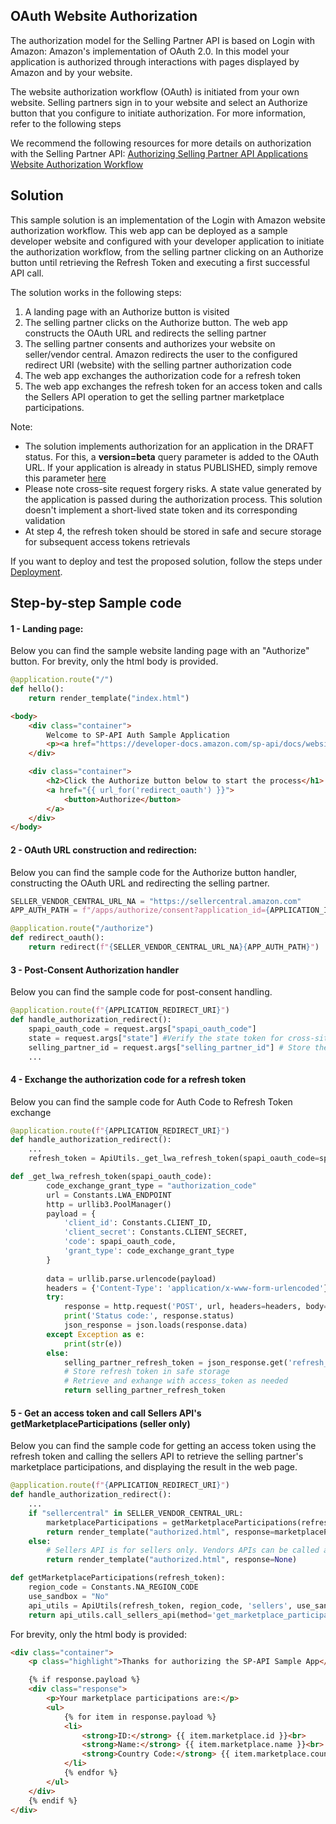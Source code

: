 ## OAuth Website Authorization

The authorization model for the Selling Partner API is based on Login with Amazon: Amazon's implementation of OAuth 2.0. In this model your application is authorized through interactions with pages displayed by Amazon and by your website.

The website authorization workflow (OAuth) is initiated from your own website. Selling partners sign in to your website and select an Authorize button that you configure to initiate authorization. For more information, refer to the following steps

We recommend the following resources for more details on authorization with the Selling Partner API:
[Authorizing Selling Partner API Applications](https://developer-docs.amazon.com/sp-api/docs/authorizing-selling-partner-api-applications)
[Website Authorization Workflow](https://developer-docs.amazon.com/sp-api/docs/website-authorization-workflow)

## Solution

This sample solution is an implementation of the Login with Amazon website authorization workflow. This web app can be deployed as a sample developer website and configured with your developer application to initiate the authorization workflow, from the selling partner clicking on an Authorize button until retrieving the Refresh Token and executing a first successful API call.

The solution works in the following steps:
1. A landing page with an Authorize button is visited
2. The selling partner clicks on the Authorize button. The web app constructs the OAuth URL and redirects the selling partner
3. The selling partner consents and authorizes your website on seller/vendor central. Amazon redirects the user to the configured redirect URI (website) with the selling partner authorization code
4. The web app exchanges the authorization code for a refresh token
5. The web app exchanges the refresh token for an access token and calls the Sellers API operation to get the selling partner marketplace participations.

Note:
- The solution implements authorization for an application in the DRAFT status. For this, a **version=beta** query parameter is added to the OAuth URL. If your application is already in status PUBLISHED, simply remove this parameter [here](/code/python/application.py#L12)
- Please note cross-site request forgery risks. A state value generated by the application is passed during the authorization process. This solution doesn't implement a short-lived state token and its corresponding validation
- At step 4, the refresh token should be stored in safe and secure storage for subsequent access tokens retrievals 

If you want to deploy and test the proposed solution, follow the steps under [Deployment](docs/DEPLOYMENT.md).

## Step-by-step Sample code

#### 1 - Landing page:

Below you can find the sample website landing page with an "Authorize" button.
For brevity, only the html body is provided.

```python (Flask)
@application.route("/")
def hello():
    return render_template("index.html")
```

```html
<body>
    <div class="container">
        Welcome to SP-API Auth Sample Application
        <p><a href="https://developer-docs.amazon.com/sp-api/docs/website-authorization-workflow">Read more on the website authorization workflow here</a></p>
    </div>

    <div class="container">
        <h2>Click the Authorize button below to start the process</h1>
        <a href="{{ url_for('redirect_oauth') }}">
            <button>Authorize</button>
        </a>
    </div>
</body>
```

#### 2 - OAuth URL construction and redirection:

Below you can find the sample code for the Authorize button handler, constructing the OAuth URL and redirecting the selling partner.

```python (Flask)
SELLER_VENDOR_CENTRAL_URL_NA = "https://sellercentral.amazon.com"
APP_AUTH_PATH = f"/apps/authorize/consent?application_id={APPLICATION_ID}&state={uuid.uuid4()}&version=beta"

@application.route("/authorize")
def redirect_oauth():
    return redirect(f"{SELLER_VENDOR_CENTRAL_URL_NA}{APP_AUTH_PATH}")
```

#### 3 - Post-Consent Authorization handler

Below you can find the sample code for post-consent handling.

```python (Flask)
@application.route(f"{APPLICATION_REDIRECT_URI}")
def handle_authorization_redirect():
    spapi_oauth_code = request.args["spapi_oauth_code"]
    state = request.args["state"] #Verify the state token for cross-site request forgery
    selling_partner_id = request.args["selling_partner_id"] # Store the selling partner merchant token or vendor group code
    ...
```

#### 4 - Exchange the authorization code for a refresh token

Below you can find the sample code for Auth Code to Refresh Token exchange

```python (Flask)
@application.route(f"{APPLICATION_REDIRECT_URI}")
def handle_authorization_redirect():
    ...
    refresh_token = ApiUtils._get_lwa_refresh_token(spapi_oauth_code=spapi_oauth_code) # Store the refresh token safely for further authorizations.
```

```python
def _get_lwa_refresh_token(spapi_oauth_code):
        code_exchange_grant_type = "authorization_code"
        url = Constants.LWA_ENDPOINT
        http = urllib3.PoolManager()
        payload = {
            'client_id': Constants.CLIENT_ID,
            'client_secret': Constants.CLIENT_SECRET,
            'code': spapi_oauth_code,
            'grant_type': code_exchange_grant_type
        }
        
        data = urllib.parse.urlencode(payload)
        headers = {'Content-Type': 'application/x-www-form-urlencoded'}
        try:
            response = http.request('POST', url, headers=headers, body=data)
            print('Status code:', response.status)
            json_response = json.loads(response.data)
        except Exception as e:
            print(str(e))
        else:
            selling_partner_refresh_token = json_response.get('refresh_token')
            # Store refresh token in safe storage
            # Retrieve and exhange with access_token as needed
            return selling_partner_refresh_token
```

#### 5 - Get an access token and call Sellers API's getMarketplaceParticipations (seller only)

Below you can find the sample code for getting an access token using the refresh token and calling the sellers API to retrieve the selling partner's marketplace participations, and displaying the result in the web page.

```python (Flask)
@application.route(f"{APPLICATION_REDIRECT_URI}")
def handle_authorization_redirect():
    ...
    if "sellercentral" in SELLER_VENDOR_CENTRAL_URL:
        marketplaceParticipations = getMarketplaceParticipations(refresh_token)
        return render_template("authorized.html", response=marketplaceParticipations)
    else:
        # Sellers API is for sellers only. Vendors APIs can be called at this point.
        return render_template("authorized.html", response=None)

def getMarketplaceParticipations(refresh_token):
    region_code = Constants.NA_REGION_CODE
    use_sandbox = "No"
    api_utils = ApiUtils(refresh_token, region_code, 'sellers', use_sandbox)
    return api_utils.call_sellers_api(method='get_marketplace_participations')
```

For brevity, only the html body is provided:

```html
<div class="container">
    <p class="highlight">Thanks for authorizing the SP-API Sample App</p>

    {% if response.payload %}
    <div class="response">
        <p>Your marketplace participations are:</p>
        <ul>
            {% for item in response.payload %}
            <li>
                <strong>ID:</strong> {{ item.marketplace.id }}<br>
                <strong>Name:</strong> {{ item.marketplace.name }}<br>
                <strong>Country Code:</strong> {{ item.marketplace.countryCode }}
            </li>
            {% endfor %}
        </ul>
    </div>
    {% endif %}
</div>
```
